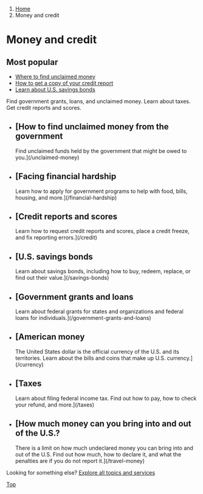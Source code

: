 1. [Home](/)
2. Money and credit

Money and credit
================

Most popular
------------

* [Where to find unclaimed money](/unclaimed-money)
* [How to get a copy of your credit report](/credit-reports)
* [Learn about U.S. savings bonds](/savings-bonds)

Find government grants, loans, and unclaimed money. Learn about taxes. Get credit reports and scores.

* [How to find unclaimed money from the government
  -----------------------------------------------

  Find unclaimed funds held by the government that might be owed to you.](/unclaimed-money)
* [Facing financial hardship
  -------------------------

  Learn how to apply for government programs to help with food, bills, housing, and more.](/financial-hardship)
* [Credit reports and scores
  -------------------------

  Learn how to request credit reports and scores, place a credit freeze, and fix reporting errors.](/credit)
* [U.S. savings bonds
  ------------------

  Learn about savings bonds, including how to buy, redeem, replace, or find out their value.](/savings-bonds)
* [Government grants and loans
  ---------------------------

  Learn about federal grants for states and organizations and federal loans for individuals.](/government-grants-and-loans)
* [American money
  --------------

  The United States dollar is the official currency of the U.S. and its territories. Learn about the bills and coins that make up U.S. currency.](/currency)
* [Taxes
  -----

  Learn about filing federal income tax. Find out how to pay, how to check your refund, and more.](/taxes)
* [How much money can you bring into and out of the U.S.?
  ------------------------------------------------------

  There is a limit on how much undeclared money you can bring into and out of the U.S. Find out how much, how to declare it, and what the penalties are if you do not report it.](/travel-money)

Looking for something else?
[Explore all topics and services](/#all-topics-header)

[Top](#main-content)